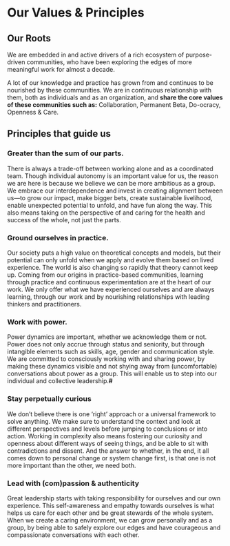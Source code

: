 # Our Values & Principles

## **Our Roots**

We are embedded in and active drivers of a rich ecosystem of purpose-driven communities, who have been exploring the edges of more meaningful work for almost a decade. 

A lot of our knowledge and practice has grown from and continues to be nourished by these communities. We are in continuous relationship with them, both as individuals and as an organization, and **share the core values of these communities such as:** Collaboration, Permanent Beta, Do-ocracy, Openness & Care. 

## Principles that guide us

### **Greater than the sum of our parts.**

There is always a trade-off between working alone and as a coordinated team. Though individual autonomy is an important value for us, the reason we are here is because  we believe we can be more ambitious as a group. We embrace our interdependence and invest in creating alignment between us—to grow our impact, make bigger bets, create sustainable livelihood, enable unexpected potential to unfold, and have fun along the way. This also means taking on the perspective of and caring for the health and success of the whole, not just the parts. 

### **Ground ourselves in practice.**

Our society puts a high value on theoretical concepts and models, but their potential can only unfold when we apply and evolve them based on lived experience. The world is also changing so rapidly that theory cannot keep up. Coming from our origins in practice-based communities, learning through practice and continuous experimentation are at the heart of our work. We only offer what we have experienced ourselves and are always learning, through our work and by nourishing relationships with leading thinkers and practitioners.

### **Work with power.**

Power dynamics are important, whether we acknowledge them or not. Power does not only accrue through status and seniority, but through intangible elements such as skills, age, gender and communication style. We are committed to consciously working with and sharing power, by making these dynamics visible and not shying away from \(uncomfortable\) conversations about power as a group. This will enable us to step into our individual and collective leadership.**\#**

### **Stay perpetually curious**

We don’t believe there is one ‘right’ approach or a universal framework to solve anything. We make sure to understand the context and look at different perspectives and levels before jumping to conclusions or into action. Working in complexity also means fostering our curiosity and openness about different ways of seeing things, and be able to sit with contradictions and dissent. And the answer to whether, in the end, it all comes down to personal change or system change first, is that one is not more important than the other, we need both. 

### **Lead with \(com\)passion & authenticity**

Great leadership starts with taking responsibility for ourselves and our own experience. This self-awareness and empathy towards ourselves is what helps us care for each other and be great stewards of the whole system. When we create a caring environment, we can grow personally and as a group, by being able to safely explore our edges and have courageous and compassionate conversations with each other.

